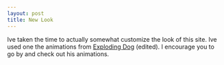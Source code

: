 ```yaml
--- 
layout: post
title: New Look
---
```

Ive taken the time to actually somewhat customize the look of this site. Ive used one the animations from [Exploding Dog](http://explodingdog.com) (edited). I encourage you to go by and check out his animations.
